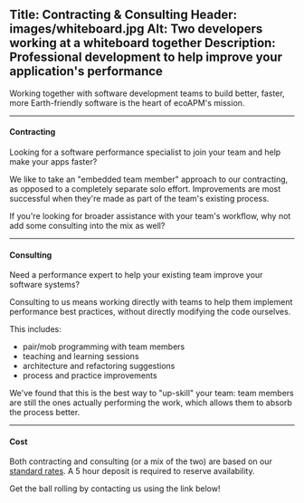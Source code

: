 Title: Contracting & Consulting
Header: images/whiteboard.jpg
Alt: Two developers working at a whiteboard together
Description: Professional development to help improve your application's performance
---

Working together with software development teams to build better, faster, more Earth-friendly software is the heart of ecoAPM's mission.

---

#### Contracting

Looking for a software performance specialist to join your team and help make your apps faster?

We like to take an "embedded team member" approach to our contracting, as opposed to a completely separate solo effort. Improvements are most successful when they're made as part of the team's existing process.

If you're looking for broader assistance with your team's workflow, why not add some consulting into the mix as well?

---

#### Consulting

Need a performance expert to help your existing team improve your software systems?

Consulting to us means working directly with teams to help them implement performance best practices, without directly modifying the code ourselves.

This includes:
- pair/mob programming with team members
- teaching and learning sessions
- architecture and refactoring suggestions
- process and practice improvements

We've found that this is the best way to "up-skill" your team: team members are still the ones actually performing the work, which allows them to absorb the process better.

---

#### Cost

Both contracting and consulting (or a mix of the two) are based on our [standard rates](/about/rates). A 5 hour deposit is required to reserve availability.

Get the ball rolling by contacting us using the link below!